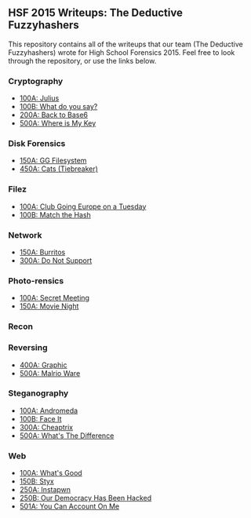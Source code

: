 ## HSF 2015 Writeups: The Deductive Fuzzyhashers
This repository contains all of the writeups that our team (The Deductive Fuzzyhashers)
wrote for High School Forensics 2015. Feel free to look through the repository, or
use the links below.

### Cryptography
- [100A: Julius](crypto/100a-julius.md)
- [100B: What do you say?](crypto/100b-what-do-you-say.md)
- [200A: Back to Base6](crypto/200a-back-to-base6.md)
- [500A: Where is My Key](crypto/500a-where-is-my-key.md)

### Disk Forensics
- [150A: GG Filesystem](disk/150a-gg-filesystem.md)
- [450A: Cats (Tiebreaker)](disk/450a-cats.md)

### Filez
- [100A: Club Going Europe on a Tuesday](filez/100a-going-europe.md)
- [100B: Match the Hash](filez/100b-match-hash.md)

### Network
- [150A: Burritos](network/150a-burritos.md)
- [300A: Do Not Support](network/300a-do-not-support.md)

### Photo-rensics
- [100A: Secret Meeting](photo/100a-secret-meeting.md)
- [150A: Movie Night](photo/150a-movie-night.md)

### Recon

### Reversing
- [400A: Graphic](reversing/400a-graphic.md)
- [500A: Malrio Ware](reversing/500a-malrio-ware.md)

### Steganography
- [100A: Andromeda](stego/100a-andromeda.md)
- [100B: Face It](stego/100b-faceit.md)
- [300A: Cheaptrix](stego/300a-cheaptrix.md)
- [500A: What's The Difference](stego/500a-whats-the-difference.md)

### Web
- [100A: What's Good](web/100a-whats-good.md)
- [150B: Styx](web/150b-styx.md)
- [250A: Instapwn](web/250a-instapwn.md)
- [250B: Our Democracy Has Been Hacked](web/250b-hacked-democracy.md)
- [501A: You Can Account On Me](web/501a-account-on-me.md)
